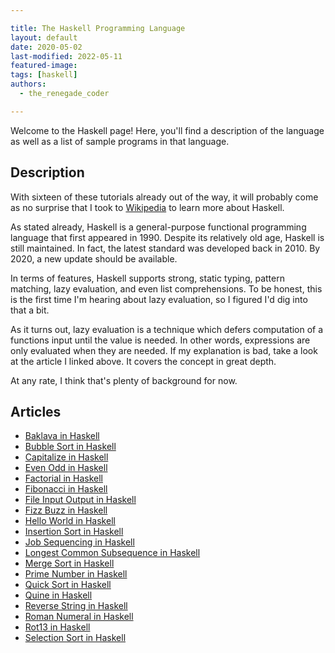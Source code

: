 ```yaml
---

title: The Haskell Programming Language
layout: default
date: 2020-05-02
last-modified: 2022-05-11
featured-image: 
tags: [haskell]
authors:
  - the_renegade_coder

---
```


Welcome to the Haskell page! Here, you'll find a description of the language as well as a list of sample programs in that language.

## Description

With sixteen of these tutorials already out of the way, it will probably 
come as no surprise that I took to [Wikipedia][1] to learn more about Haskell.

As stated already, Haskell is a general-purpose functional programming 
language that first appeared in 1990. Despite its relatively old age, 
Haskell is still maintained. In fact, the latest standard was developed 
back in 2010. By 2020, a new update should be available.

In terms of features, Haskell supports strong, static typing, pattern 
matching, lazy evaluation, and even list comprehensions. To be honest, 
this is the first time I'm hearing about lazy evaluation, so I figured 
I'd dig into that a bit.

As it turns out, lazy evaluation is a technique which defers computation 
of a functions input until the value is needed. In other words, expressions 
are only evaluated when they are needed. If my explanation is bad, take a 
look at the article I linked above. It covers the concept in great depth.

At any rate, I think that's plenty of background for now.

[1]: https://en.wikipedia.org/wiki/Haskell


## Articles

- [Baklava in Haskell](https://sampleprograms.io/projects/baklava/haskell)
- [Bubble Sort in Haskell](https://sampleprograms.io/projects/bubble-sort/haskell)
- [Capitalize in Haskell](https://sampleprograms.io/projects/capitalize/haskell)
- [Even Odd in Haskell](https://sampleprograms.io/projects/even-odd/haskell)
- [Factorial in Haskell](https://sampleprograms.io/projects/factorial/haskell)
- [Fibonacci in Haskell](https://sampleprograms.io/projects/fibonacci/haskell)
- [File Input Output in Haskell](https://sampleprograms.io/projects/file-input-output/haskell)
- [Fizz Buzz in Haskell](https://sampleprograms.io/projects/fizz-buzz/haskell)
- [Hello World in Haskell](https://sampleprograms.io/projects/hello-world/haskell)
- [Insertion Sort in Haskell](https://sampleprograms.io/projects/insertion-sort/haskell)
- [Job Sequencing in Haskell](https://sampleprograms.io/projects/job-sequencing/haskell)
- [Longest Common Subsequence in Haskell](https://sampleprograms.io/projects/longest-common-subsequence/haskell)
- [Merge Sort in Haskell](https://sampleprograms.io/projects/merge-sort/haskell)
- [Prime Number in Haskell](https://sampleprograms.io/projects/prime-number/haskell)
- [Quick Sort in Haskell](https://sampleprograms.io/projects/quick-sort/haskell)
- [Quine in Haskell](https://sampleprograms.io/projects/quine/haskell)
- [Reverse String in Haskell](https://sampleprograms.io/projects/reverse-string/haskell)
- [Roman Numeral in Haskell](https://sampleprograms.io/projects/roman-numeral/haskell)
- [Rot13 in Haskell](https://sampleprograms.io/projects/rot13/haskell)
- [Selection Sort in Haskell](https://sampleprograms.io/projects/selection-sort/haskell)